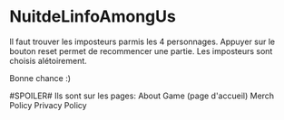 # NuitdeLinfoAmongUs

Il faut trouver les imposteurs parmis les 4 personnages.
Appuyer sur le bouton reset permet de recommencer une partie.
Les imposteurs sont choisis alétoirement.

Bonne chance :)


#SPOILER#
Ils sont sur les pages:
  About
  Game (page d'accueil)
  Merch Policy
  Privacy Policy
 
